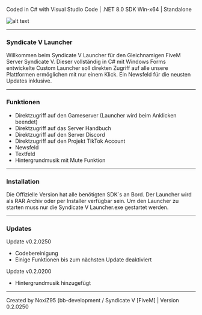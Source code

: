 Coded in C# with Visual Studio Code | .NET 8.0 SDK Win-x64 | Standalone

![alt text](https://r2.fivemanage.com/sCsmI163imrqSgUxWLkCz/images/svl_logo.png)

---------------------------------------------------------------------------
### Syndicate V Launcher ###
Willkommen beim Syndicate V Launcher für den Gleichnamigen FiveM Server Syndicate V.
Dieser vollständig in C# mit Windows Forms entwickelte Custom Launcher soll direkten 
Zugriff auf alle unsere Plattformen ermöglichen mit nur einem Klick. Ein Newsfeld für
die neusten Updates inklusive.

---------------------------------------------------------------------------
### Funktionen ###
- Direktzugriff auf den Gameserver (Launcher wird beim Anklicken beendet)
- Direktzugriff auf das Server Handbuch
- Direktzugriff auf den Server Discord
- Direktzugriff auf den Projekt TikTok Account
- Newsfeld
- Textfeld
- Hintergrundmusik mit Mute Funktion
  
---------------------------------------------------------------------------
### Installation ###
Die Offizielle Version hat alle benötigten SDK´s an Bord.
Der Launcher wird als RAR Archiv oder per Installer verfügbar sein.
Um den Launcher zu starten muss nur die Syndicate V Launcher.exe gestartet werden.

---------------------------------------------------------------------------
### Updates ###
Update v0.2.0250
- Codebereinigung
- Einige Funktionen bis zum nächsten Update deaktiviert
  
Update v0.2.0200
- Hintergrundmusik hinzugefügt

---------------------------------------------------------------------------
Created by NoxiZ95 (bb-development / Syndicate V [FiveM] | Version 0.2.0250
